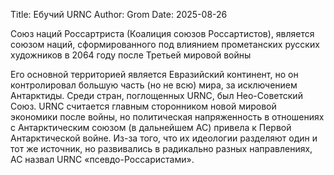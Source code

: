 Title: Ебучий URNC
Author: Grom
Date: 2025-08-26

Союз наций Россартриста (Коалиция союзов Россартистов), является союзом наций, сформированного под влиянием прометанских русских художников в 2064 году после Третьей мировой войны

Его основной территорией является Евразийский континент, но он контролировал большую часть (но не всю) мира, за исключением Антарктиды. Среди стран, поглощенных URNC, был Нео-Советский Союз. URNC считается главным сторонником новой мировой экономики после войны, но политическая напряженность в отношениях с Антарктическим союзом (в дальнейшем АС) привела к Первой Антарктической войне. Из-за того, что их идеологии разделяют один и тот же источник, но развивались в радикально разных направлениях, АС назвал URNC «псевдо-Россаристами».